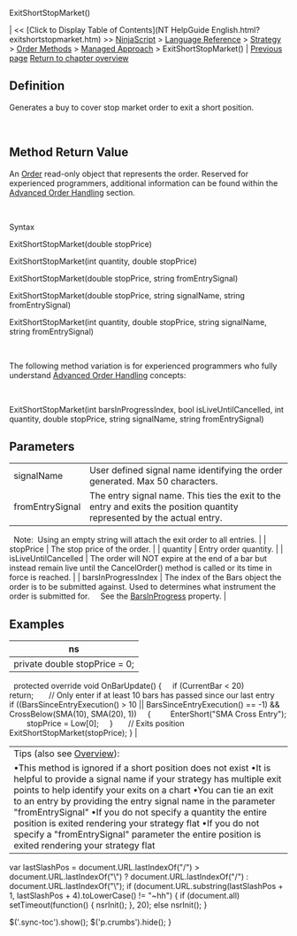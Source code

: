 ﻿










 


ExitShortStopMarket()







| &lt;&lt; [Click to Display Table of Contents](NT HelpGuide English.html?exitshortstopmarket.htm) &gt;&gt;
 [NinjaScript](ninjascript.htm) &gt; [Language Reference](language_reference_wip.htm) &gt; [Strategy](strategy.htm) &gt; [Order Methods](order_methods.htm) &gt; [Managed Approach](managed_approach.htm) &gt;
ExitShortStopMarket() | [Previous page](exitshortstoplimit.htm)
[Return to chapter overview](managed_approach.htm)










Definition
----------


Generates a buy to cover stop market order to exit a short position.


 


Method Return Value
-------------------


An [Order](order.htm) read-only object that represents the order. Reserved for experienced programmers, additional information can be found within the [Advanced Order Handling](advanced_order_handling.htm) section.   

 


Syntax  

ExitShortStopMarket(double stopPrice)


ExitShortStopMarket(int quantity, double stopPrice)   

ExitShortStopMarket(double stopPrice, string fromEntrySignal)


ExitShortStopMarket(double stopPrice, string signalName, string fromEntrySignal)


ExitShortStopMarket(int quantity, double stopPrice, string signalName, string fromEntrySignal)


 


The following method variation is for experienced programmers who fully understand [Advanced Order Handling](advanced_order_handling.htm) concepts:


 


ExitShortStopMarket(int barsInProgressIndex, bool isLiveUntilCancelled, int quantity, double stopPrice, string signalName, string fromEntrySignal)



Parameters
----------




|  |  |
| --- | --- |
| signalName | User defined signal name identifying the order generated. Max 50 characters. |
| fromEntrySignal | The entry signal name. This ties the exit to the entry and exits the position quantity represented by the actual entry. 
 
Note:  Using an empty string will attach the exit order to all entries. |
| stopPrice | The stop price of the order. |
| quantity | Entry order quantity. |
| isLiveUntilCancelled | The order will NOT expire at the end of a bar but instead remain live until the CancelOrder() method is called or its time in force is reached. |
| barsInProgressIndex | The index of the Bars object the order is to be submitted against. Used to determines what instrument the order is submitted for.
 
 
 See the [BarsInProgress](barsinprogress.htm) property. |





Examples
--------




| ns |
| --- |
| private double stopPrice = 0;
 
protected override void OnBarUpdate()
{
     if (CurrentBar &lt; 20)
         return;
 
     // Only enter if at least 10 bars has passed since our last entry
     if ((BarsSinceEntryExecution() &gt; 10 || BarsSinceEntryExecution() == -1) &amp;&amp; CrossBelow(SMA(10), SMA(20), 1))
     {
         EnterShort("SMA Cross Entry");
         stopPrice = Low[0];
     }
 
     // Exits position
     ExitShortStopMarket(stopPrice);
} |







|  |
| --- |
| Tips (also see [Overview](managed_approach.htm)):
•This method is ignored if a short position does not exist •It is helpful to provide a signal name if your strategy has multiple exit points to help identify your exits on a chart •You can tie an exit to an entry by providing the entry signal name in the parameter "fromEntrySignal" •If you do not specify a quantity the entire position is exited rendering your strategy flat •If you do not specify a "fromEntrySignal" parameter the entire position is exited rendering your strategy flat |






 
 var lastSlashPos = document.URL.lastIndexOf("/") &gt; document.URL.lastIndexOf("\\") ? document.URL.lastIndexOf("/") : document.URL.lastIndexOf("\\");
 if (document.URL.substring(lastSlashPos + 1, lastSlashPos + 4).toLowerCase() != "~hh") {
 if (document.all) setTimeout(function() {
 nsrInit();
 }, 20);
 else nsrInit();
 }
 
 
 $('.sync-toc').show();
 $('p.crumbs').hide();
 }
 
 
 




